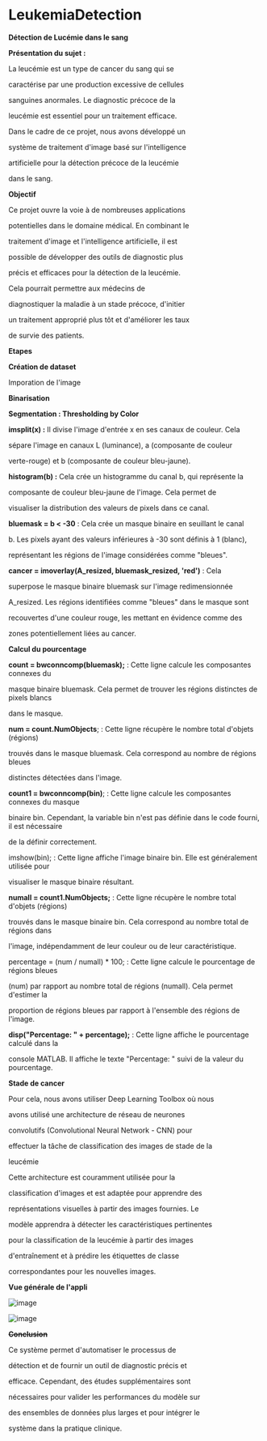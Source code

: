 # LeukemiaDetection

<a name="br1"></a> 

**Détection de Lucémie dans le sang**

<a name="br2"></a> 

**Présentation du sujet :**

La leucémie est un type de cancer du sang qui se

caractérise par une production excessive de cellules

sanguines anormales. Le diagnostic précoce de la

leucémie est essentiel pour un traitement efficace.

Dans le cadre de ce projet, nous avons développé un

système de traitement d'image basé sur l'intelligence

artificielle pour la détection précoce de la leucémie

dans le sang.

**Objectif**

Ce projet ouvre la voie à de nombreuses applications

potentielles dans le domaine médical. En combinant le

traitement d'image et l'intelligence artificielle, il est

possible de développer des outils de diagnostic plus

précis et efficaces pour la détection de la leucémie.

Cela pourrait permettre aux médecins de

diagnostiquer la maladie à un stade précoce, d'initier

un traitement approprié plus tôt et d'améliorer les taux

de survie des patients.



<a name="br3"></a> 

**Etapes**

**Création de dataset**

Imporation de l'image

**Binarisation**



<a name="br4"></a> 

**Segmentation : Thresholding by Color**

**imsplit(x) :** Il divise l'image d'entrée x en ses canaux de couleur. Cela

sépare l'image en canaux L (luminance), a (composante de couleur

verte-rouge) et b (composante de couleur bleu-jaune).

**histogram(b) :** Cela crée un histogramme du canal b, qui représente la

composante de couleur bleu-jaune de l'image. Cela permet de

visualiser la distribution des valeurs de pixels dans ce canal.

**bluemask = b < -30** : Cela crée un masque binaire en seuillant le canal

b. Les pixels ayant des valeurs inférieures à -30 sont définis à 1 (blanc),

représentant les régions de l'image considérées comme "bleues".

**cancer = imoverlay(A\_resized, bluemask\_resized, 'red')** : Cela

superpose le masque binaire bluemask sur l'image redimensionnée

A\_resized. Les régions identifiées comme "bleues" dans le masque sont

recouvertes d'une couleur rouge, les mettant en évidence comme des

zones potentiellement liées au cancer.



<a name="br5"></a> 

**Calcul du pourcentage**

**count = bwconncomp(bluemask);** : Cette ligne calcule les composantes connexes du

masque binaire bluemask. Cela permet de trouver les régions distinctes de pixels blancs

dans le masque.

**num = count.NumObjects**; : Cette ligne récupère le nombre total d'objets (régions)

trouvés dans le masque bluemask. Cela correspond au nombre de régions bleues

distinctes détectées dans l'image.

**count1 = bwconncomp(bin)**; : Cette ligne calcule les composantes connexes du masque

binaire bin. Cependant, la variable bin n'est pas définie dans le code fourni, il est nécessaire

de la définir correctement.

imshow(bin); : Cette ligne affiche l'image binaire bin. Elle est généralement utilisée pour

visualiser le masque binaire résultant.

**numall = count1.NumObjects;** : Cette ligne récupère le nombre total d'objets (régions)

trouvés dans le masque binaire bin. Cela correspond au nombre total de régions dans

l'image, indépendamment de leur couleur ou de leur caractéristique.

percentage = (num / numall) \* 100; : Cette ligne calcule le pourcentage de régions bleues

(num) par rapport au nombre total de régions (numall). Cela permet d'estimer la

proportion de régions bleues par rapport à l'ensemble des régions de l'image.

**disp("Percentage: " + percentage);** : Cette ligne affiche le pourcentage calculé dans la

console MATLAB. Il affiche le texte "Percentage: " suivi de la valeur du pourcentage.



<a name="br6"></a> 

**Stade de cancer**

Pour cela, nous avons utiliser Deep Learning Toolbox où nous

avons utilisé une architecture de réseau de neurones

convolutifs (Convolutional Neural Network - CNN) pour

effectuer la tâche de classification des images de stade de la

leucémie

Cette architecture est couramment utilisée pour la

classification d'images et est adaptée pour apprendre des

représentations visuelles à partir des images fournies. Le

modèle apprendra à détecter les caractéristiques pertinentes

pour la classification de la leucémie à partir des images

d'entraînement et à prédire les étiquettes de classe

correspondantes pour les nouvelles images.



<a name="br7"></a> 



<a name="br8"></a> 

**Vue générale de l'appli**

![image](https://github.com/juicysuii/LeukemiaDetection/assets/104457893/5644da50-6b4d-4bb2-aae3-e4842150d520)

![image](https://github.com/juicysuii/LeukemiaDetection/assets/104457893/bd100402-2c0c-4b30-936d-9aeac574f8a3)


<a name="br9"></a> 

**~~Conclusion~~**

Ce système permet d'automatiser le processus de

détection et de fournir un outil de diagnostic précis et

efficace. Cependant, des études supplémentaires sont

nécessaires pour valider les performances du modèle sur

des ensembles de données plus larges et pour intégrer le

système dans la pratique clinique.

